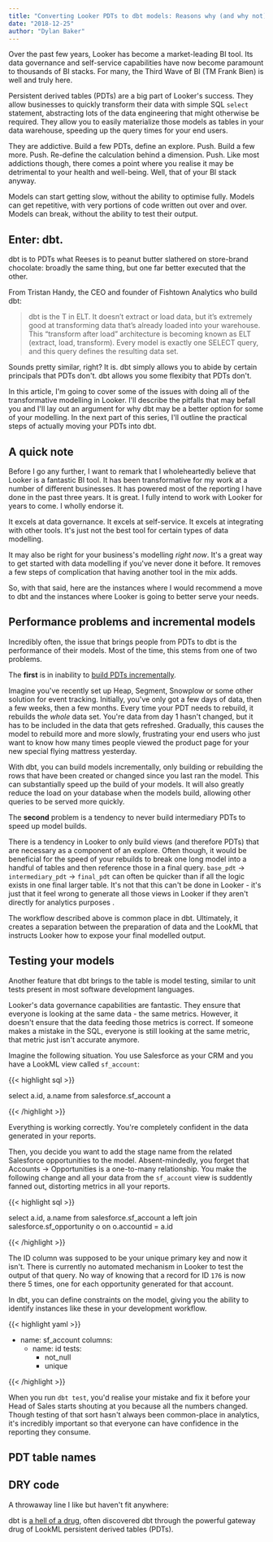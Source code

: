 ```yaml
---
title: "Converting Looker PDTs to dbt models: Reasons why (and why not)"
date: "2018-12-25"
author: "Dylan Baker"
---
```


Over the past few years, Looker has become a market-leading BI tool. Its data governance and self-service capabilities have now become paramount to thousands of BI stacks. For many, the Third Wave of BI (TM Frank Bien) is well and truly here.

Persistent derived tables (PDTs) are a big part of Looker's success. They allow businesses to quickly transform their data with simple SQL `select` statement, abstracting lots of the data engineering that might otherwise be required. They allow you to easily materialize those models as tables in your data warehouse, speeding up the query times for your end users. 

They are addictive. Build a few PDTs, define an explore. Push. Build a few more. Push. Re-define the calculation behind a dimension. Push. Like most addictions though, there comes a point where you realise it may be detrimental to your health and well-being. Well, that of your BI stack anyway. 

Models can start getting slow, without the ability to optimise fully. Models can get repetitive, with very portions of code written out over and over. Models can break, without the ability to test their output.

## Enter: dbt.

dbt is to PDTs what Reeses is to peanut butter slathered on store-brand chocolate: broadly the same thing, but one far better executed that the other.

From Tristan Handy, the CEO and founder of Fishtown Analytics who build dbt:

> dbt is the T in ELT. It doesn’t extract or load data, but it’s extremely good at transforming data that’s already loaded into your warehouse. This “transform after load” architecture is becoming known as ELT (extract, load, transform).
> Every model is exactly one SELECT query, and this query defines the resulting data set.

Sounds pretty similar, right? It is. dbt simply allows you to abide by certain principals that PDTs don't. dbt allows you some flexibity that PDTs don't.

In this article, I'm going to cover some of the issues with doing all of the transformative modelling in Looker. I'll describe the pitfalls that may befall you and I'll lay out an argument for why dbt may be a better option for some of your modelling. In the next part of this series, I'll outline the practical steps of actually moving your PDTs into dbt.

## A quick note

Before I go any further, I want to remark that I wholeheartedly believe that Looker is a fantastic BI tool. It has been transformative for my work at a number of different businesses. It has powered most of the reporting I have done in the past three years. It is great. I fully intend to work with Looker for years to come. I wholly endorse it. 

It excels at data governance. It excels at self-service. It excels at integrating with other tools. It's just not the best tool for certain types of data modelling.

It may also be right for your business's modelling _right now_. It's a great way to get started with data modelling if you've never done it before. It removes a few steps of complication that having another tool in the mix adds.

So, with that said, here are the instances where I would recommend a move to dbt and the instances where Looker is going to better serve your needs.

## Performance problems and incremental models

Incredibly often, the issue that brings people from PDTs to dbt is the performance of their models. Most of the time, this stems from one of two problems.

The **first** is in inability to [build PDTs incrementally](https://discourse.looker.com/t/incremental-pdts/7620). 

Imagine you've recently set up Heap, Segment, Snowplow or some other solution for event tracking. Initially, you've only got a few days of data, then a few weeks, then a few months. Every time your PDT needs to rebuild, it rebuilds the _whole_ data set. You're data from day 1 hasn't changed, but it has to be included in the data that gets refreshed. Gradually, this causes the model to rebuild more and more slowly, frustrating your end users who just want to know how many times people viewed the product page for your new special flying mattress yesterday.

With dbt, you can build models incrementally, only building or rebuilding the rows that have been created or changed since you last ran the model. This can substantially speed up the build of your models. It will also greatly reduce the load on your database when the models build, allowing other queries to be served more quickly. 

The **second** problem is a tendency to never build intermediary PDTs to speed up model builds.

There is a tendency in Looker to only build views (and therefore PDTs) that are necessary as a component of an explore. Often though, it would be beneficial for the speed of your rebuilds to break one long model into a handful of tables and then reference those in a final query. `base_pdt` -> `intermediary_pdt` -> `final_pdt` can often be quicker than if all the logic exists in one final larger table. It's not that this can't be done in Looker - it's just that it feel wrong to generate all those views in Looker if they aren't directly for analytics purposes	. 

The workflow described above is common place in dbt. Ultimately, it creates a separation between the preparation of data and the LookML that instructs Looker how to expose your final modelled output. 

## Testing your models

Another feature that dbt brings to the table is model testing, similar to unit tests present in most software development languages. 

Looker's data governance capabilities are fantastic. They ensure that everyone is looking at the same data - the same metrics. However, it doesn't ensure that the data feeding those metrics is correct. If someone makes a mistake in the SQL, everyone is still looking at the same metric, that metric just isn't accurate anymore. 

Imagine the following situation. You use Salesforce as your CRM and you have a LookML view called `sf_account`:

{{< highlight sql >}}

select 
	a.id,
	a.name
from salesforce.sf_account a

{{< /highlight >}}

Everything is working correctly. You're completely confident in the data generated in your reports.

Then, you decide you want to add the stage name from the related Salesforce opportunities to the model. Absent-mindedly, you forget that Accounts -> Opportunities is a one-to-many relationship. You make the following change and all your data from the `sf_account` view is suddently fanned out, distorting metrics in all your reports. 

{{< highlight sql >}}

select 
	a.id,
	a.name
from salesforce.sf_account a
left join salesforce.sf_opportunity o
	on o.accountid = a.id

{{< /highlight >}}

The ID column was supposed to be your unique primary key and now it isn't. There is currently no automated mechanism in Looker to test the output of that query. No way of knowing that a record for ID `176` is now there 5 times, one for each opportunity generated for that account.

In dbt, you can define constraints on the model, giving you the ability to identify instances like these in your development workflow.

{{< highlight yaml >}}

- name: sf_account
  columns:
    - name: id
      tests:
        - not_null
        - unique

{{< /highlight >}}

When you run `dbt test`, you'd realise your mistake and fix it before your Head of Sales starts shouting at you because all the numbers changed. Though testing of that sort hasn't always been common-place in analytics, it's incredibly important so that everyone can have confidence in the reporting they consume.

## PDT table names


## DRY code




A throwaway line I like but haven't fit anywhere:

dbt is [a hell of a drug](https://www.youtube.com/watch?v=udNHsk57f24), often discovered dbt through the powerful gateway drug of LookML persistent derived tables (PDTs).



